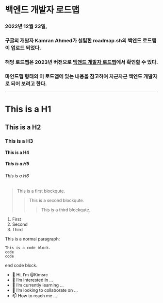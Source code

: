 <!-- Heading 1 -->
백엔드 개발자 로드맵
=============
### 2022년 12월 23일,
### 구글의 개발자 Kamran Ahmed가 설립한 roadmap.sh의 백엔드 로드맵이 업로드 되었다.
### 해당 로드맵은 2023년 버전으로 [백엔드 개발자 로드맵](https://roadmap.sh/backend)에서 확인할 수 있다.
### 마인드맵 형태의 이 로드맵에 있는 내용을 참고하여 차근차근 백엔드 개발자로 되어 보려고 한다.




-------------


<!-- Heading 2 -->
# This is a H1
## This is a H2
### This is a H3
#### This is a H4
##### This is a H5
###### This is a H6

<!-- block -->
> This is a first blockqute.
>	> This is a second blockqute.
>	>	> This is a third blockqute.

1. First
2. Second
3. Third

This is a normal paragraph:

    This is a code block.
    code
    code
    
end code block.

- 👋 Hi, I’m @Kimsrc
- 👀 I’m interested in ...
- 🌱 I’m currently learning ...
- 💞️ I’m looking to collaborate on ...
- 📫 How to reach me ...

<!---
Kimsrc/Kimsrc is a ✨ special ✨ repository because its `README.md` (this file) appears on your GitHub profile.
You can click the Preview link to take a look at your changes.
--->
